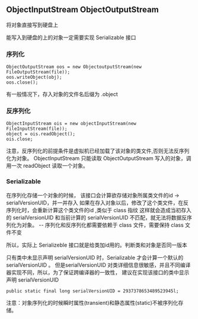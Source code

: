 ##  ObjectInputStream  ObjectOutputStream
将对象直接写到硬盘上

能写入到硬盘的上的对象一定需要实现 Serializable 接口

### 序列化
```
ObjectOutputStream oos = new ObjectoutputStream(new FileOutputStream(file));
oos.writeObject(obj); 
oos.close();
```
有一般情况下，存入对象的文件名后缀为 .object

### 反序列化
```
ObjectInputStream ois = new objectInputStream(new FileInputStream(file));
object = ois.readObject();
ois.close;
```
注意，反序列化的前提条件是虚拟机已经加载了该对象的类文件,否则无法反序列化为对象。
ObjectInputStream 只能读取 ObjectOutputStream 写入的对象，调用一次 readObject 读取一个对象。


### Serializable 
在序列化存储一个对象的时候， 该接口会计算欲存储对象所属类文件的id -> serialVersionUID，并一并存入
如果在存入对象以后，修改了这个类文件，在反序列化时，会重新计算这个类文件的id ,类似于 class 指纹
这样就会造成当初存入的 serialVersionUID 和当前计算的 serialVersionUID 不匹配，就无法将数据反序列化为对象。
-- 序列化和反序列化都需要依赖于 class 文件，需要保持 class 文件不变

所以，实际上 Serializeble 接口就是给类加id用的。判断类和对象是否同一版本 

只有类中未显示声明 serialVersionUID 时，Serializable 才会计算一个默认的 serialVersionUID 。
但是serialVersionUID 对类详细信息很敏感，并且不同编译器实现不同，所以，为了保证跨编译器的一致性，
建议在实现该接口的类中显示声明 serialVersionUID
```
public static final long serialVersionUID = 2937378653489523945l;
```

注意：对象序列化的时候瞬时属性(transient)和静态属性(static)不被序列化存储。
